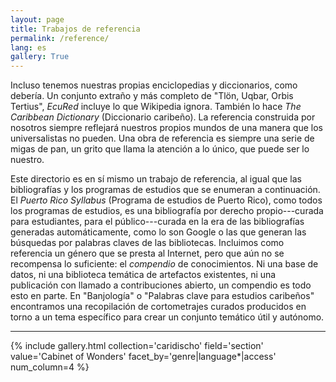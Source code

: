 ```yaml
---
layout: page
title: Trabajos de referencia
permalink: /reference/
lang: es
gallery: True
---
```


Incluso tenemos nuestras propias enciclopedias y diccionarios, como debería. Un conjunto extraño y más completo de "Tlön, Uqbar, Orbis Tertius", _EcuRed_ incluye lo que Wikipedia ignora. También lo hace _The Caribbean Dictionary_ (Diccionario caribeño). La referencia construida por nosotros siempre reflejará nuestros propios mundos de una manera que los universalistas no pueden. Una obra de referencia es siempre una serie de migas de pan, un grito que llama la atención a lo único, que puede ser lo nuestro.

Este directorio es en sí mismo un trabajo de referencia, al igual que las bibliografías y los programas de estudios que se enumeran a continuación. El _Puerto Rico Syllabus_ (Programa de estudios de Puerto Rico), como todos los programas de estudios, es una bibliografía por derecho propio---curada para estudiantes, para el público---curada en la era de las bibliografías generadas automáticamente, como lo son Google o las que generan las búsquedas por palabras claves de las bibliotecas. Incluimos como referencia un género que se presta al Internet, pero que aún no se recompensa lo suficiente: el _compendio_ de conocimientos. Ni una base de datos, ni una biblioteca temática de artefactos existentes, ni una publicación con llamado a contribuciones abierto, un compendio es todo esto en parte. En "Banjología" o "Palabras clave para estudios caribeños" encontramos una recopilación de cortometrajes curados producidos en torno a un tema específico para crear un conjunto temático útil y autónomo.

---

{% include gallery.html collection='caridischo' field='section' value='Cabinet of Wonders' facet_by='genre|language*|access' num_column=4 %}
